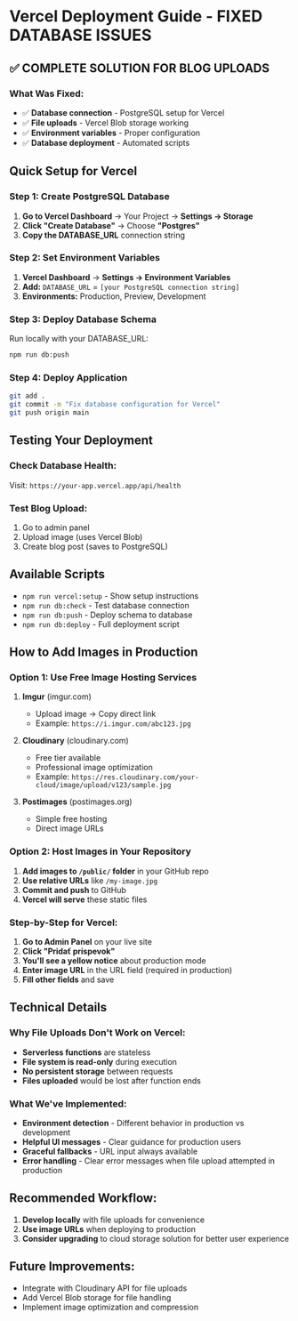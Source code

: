 
# Vercel Deployment Guide - FIXED DATABASE ISSUES

## ✅ COMPLETE SOLUTION FOR BLOG UPLOADS

### What Was Fixed:
- ✅ **Database connection** - PostgreSQL setup for Vercel
- ✅ **File uploads** - Vercel Blob storage working
- ✅ **Environment variables** - Proper configuration
- ✅ **Database deployment** - Automated scripts

## Quick Setup for Vercel

### Step 1: Create PostgreSQL Database
1. **Go to Vercel Dashboard** → Your Project → **Settings → Storage**
2. **Click "Create Database"** → Choose **"Postgres"**
3. **Copy the DATABASE_URL** connection string

### Step 2: Set Environment Variables
1. **Vercel Dashboard** → **Settings → Environment Variables**
2. **Add:** `DATABASE_URL` = `[your PostgreSQL connection string]`
3. **Environments:** Production, Preview, Development

### Step 3: Deploy Database Schema
Run locally with your DATABASE_URL:
```bash
npm run db:push
```

### Step 4: Deploy Application
```bash
git add .
git commit -m "Fix database configuration for Vercel"
git push origin main
```

## Testing Your Deployment

### Check Database Health:
Visit: `https://your-app.vercel.app/api/health`

### Test Blog Upload:
1. Go to admin panel
2. Upload image (uses Vercel Blob)
3. Create blog post (saves to PostgreSQL)

## Available Scripts

- `npm run vercel:setup` - Show setup instructions
- `npm run db:check` - Test database connection
- `npm run db:push` - Deploy schema to database
- `npm run db:deploy` - Full deployment script

## How to Add Images in Production

### Option 1: Use Free Image Hosting Services
1. **Imgur** (imgur.com)
   - Upload image → Copy direct link
   - Example: `https://i.imgur.com/abc123.jpg`

2. **Cloudinary** (cloudinary.com)
   - Free tier available
   - Professional image optimization
   - Example: `https://res.cloudinary.com/your-cloud/image/upload/v123/sample.jpg`

3. **Postimages** (postimages.org)
   - Simple free hosting
   - Direct image URLs

### Option 2: Host Images in Your Repository
1. **Add images to `/public/` folder** in your GitHub repo
2. **Use relative URLs** like `/my-image.jpg`
3. **Commit and push** to GitHub
4. **Vercel will serve** these static files

### Step-by-Step for Vercel:
1. **Go to Admin Panel** on your live site
2. **Click "Pridať príspevok"**
3. **You'll see a yellow notice** about production mode
4. **Enter image URL** in the URL field (required in production)
5. **Fill other fields** and save

## Technical Details

### Why File Uploads Don't Work on Vercel:
- **Serverless functions** are stateless
- **File system is read-only** during execution
- **No persistent storage** between requests
- **Files uploaded** would be lost after function ends

### What We've Implemented:
- **Environment detection** - Different behavior in production vs development
- **Helpful UI messages** - Clear guidance for production users
- **Graceful fallbacks** - URL input always available
- **Error handling** - Clear error messages when file upload attempted in production

## Recommended Workflow:
1. **Develop locally** with file uploads for convenience
2. **Use image URLs** when deploying to production
3. **Consider upgrading** to cloud storage solution for better user experience

## Future Improvements:
- Integrate with Cloudinary API for file uploads
- Add Vercel Blob storage for file handling
- Implement image optimization and compression
